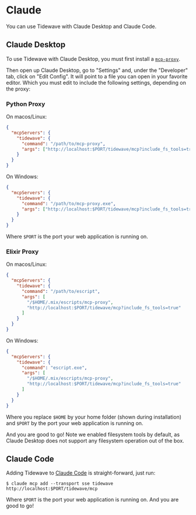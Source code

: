 # Claude

You can use Tidewave with Claude Desktop and Claude Code.

## Claude Desktop

To use Tidewave with Claude Desktop, you must first install
a [`mcp-proxy`](../guides/mcp_proxy.md).

Then open up Claude Desktop, go to "Settings" and, under the
"Developer" tab, click on "Edit Config". It will point to a file
you can open in your favorite editor. Which you must edit to
include the following settings, depending on the proxy:

<!-- tabs-open -->

### Python Proxy

On macos/Linux:

```json
{
  "mcpServers": {
    "tidewave": {
      "command": "/path/to/mcp-proxy",
      "args": ["http://localhost:$PORT/tidewave/mcp?include_fs_tools=true"]
    }
  }
}
```

On Windows:

```json
{
  "mcpServers": {
    "tidewave": {
      "command": "/path/to/mcp-proxy.exe",
      "args": ["http://localhost:$PORT/tidewave/mcp?include_fs_tools=true"]
    }
  }
}
```

Where `$PORT` is the port your web application is running on.

### Elixir Proxy

On macos/Linux:

```json
{
  "mcpServers": {
    "tidewave": {
      "command": "/path/to/escript",
      "args": [
        "/$HOME/.mix/escripts/mcp-proxy",
        "http://localhost:$PORT/tidewave/mcp?include_fs_tools=true"
      ]
    }
  }
}
```

On Windows:

```json
{
  "mcpServers": {
    "tidewave": {
      "command": "escript.exe",
      "args": [
        "/$HOME/.mix/escripts/mcp-proxy",
        "http://localhost:$PORT/tidewave/mcp?include_fs_tools=true"
      ]
    }
  }
}
```

Where you replace `$HOME` by your home folder (shown during installation)
and `$PORT` by the port your web application is running on.

<!-- tabs-close -->

And you are good to go! Note we enabled filesystem tools by default, as Claude Desktop does not support any filesystem operation out of the box.

## Claude Code

Adding Tidewave to [Claude Code](https://docs.anthropic.com/en/docs/agents-and-tools/claude-code/overview)
is straight-forward, just run:

```shell
$ claude mcp add --transport sse tidewave http://localhost:$PORT/tidewave/mcp
```

Where `$PORT` is the port your web application is running on. And you are good to go!
